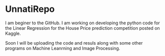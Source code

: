 # UnnatiRepo

I am beginer to the GitHub. I am working on developing the python code for the Linear Regression for the House Price prediction competition posted on Kaggle.

Soon I will be uploading the code and resuls along with some other programs on Machine Leanrning and Image Processing.
